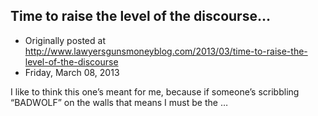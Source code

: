 ## Time to raise the level of the discourse…

 * Originally posted at http://www.lawyersgunsmoneyblog.com/2013/03/time-to-raise-the-level-of-the-discourse
 * Friday, March 08, 2013

I like to think this one’s meant for me, because if someone’s scribbling “BADWOLF” on the walls that means I must be the …